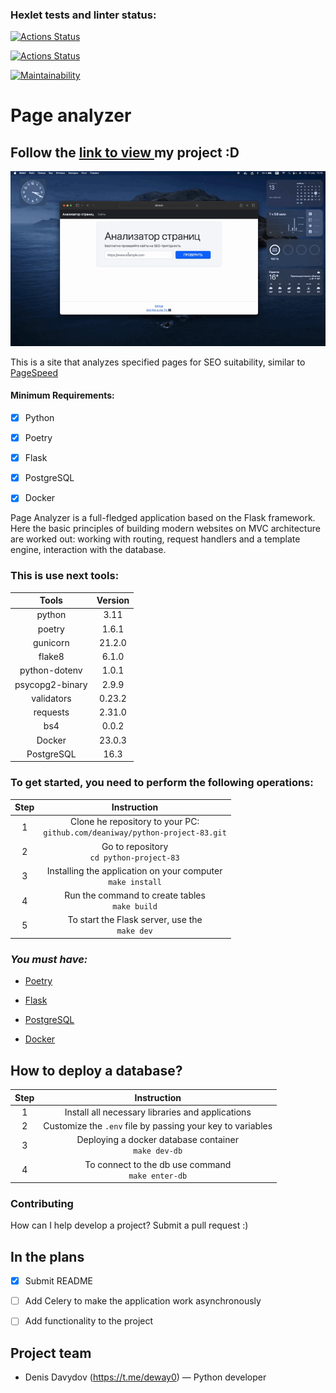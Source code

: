 ### Hexlet tests and linter status:

[![Actions Status](https://github.com/deaniway/python-project-83/actions/workflows/hexlet-check.yml/badge.svg)](https://github.com/deaniway/python-project-83/actions)

[![Actions Status](https://github.com/deaniway/python-project-83/actions/workflows/linter.yml/badge.svg)](https://github.com/deaniway/python-project-83/actions/linter.yml)

[![Maintainability](https://api.codeclimate.com/v1/badges/e6a8f9b0171c0b9a1b3b/maintainability)](https://codeclimate.com/github/deaniway/python-project-83/maintainability)

# Page analyzer
## Follow the [link to view ](https://python-project-83-1-gyiq.onrender.com) my project :D

[![asciicast](https://github.com/deaniway/GIF_GIF/blob/main/PA.gif)](https://github.com/deaniway/GIF_GIF/blob/main/PA.gif)

This is a site that analyzes specified pages for SEO suitability, similar to [PageSpeed](https://pagespeed.web.dev/)


#### Minimum Requirements:
 - [x] Python 
 - [x] Poetry
 - [x] Flask
 - [x] PostgreSQL
 - [x] Docker


Page Analyzer is a full-fledged application based on the Flask framework. 
Here the basic principles of building modern websites on MVC architecture are worked out: working with routing, 
request handlers and a template engine, interaction with the database.


### This is  use next tools:

|      Tools      | Version |
|:---------------:|:-------:|
|     python      |  3.11   |
|     poetry      |  1.6.1  |
|    gunicorn     | 21.2.0  |
|     flake8      |  6.1.0  |
|  python-dotenv  |  1.0.1  |
| psycopg2-binary |  2.9.9  |
|   validators    | 0.23.2  |
|    requests     | 2.31.0  |
|       bs4       |  0.0.2  |
|     Docker      | 23.0.3  |
|   PostgreSQL    |  16.3   |





### To get started, you need to perform the following operations:

| Step |                                   Instruction                                   |
|:----:|:-------------------------------------------------------------------------------:|
|  1   | Clone he repository to your PC:<br/>`github.com/deaniway/python-project-83.git` |
|  2   |                   Go to repository<br/>`cd python-project-83`                   |
|  3   |         Installing the application on your computer<br/>`make install`          | 
|  4   |                Run the command to create tables<br/>`make build`                | 
|  5   |                To start the Flask server, use the<br/>`make dev`                |





### *You must have:* 

- [Poetry](https://python-poetry.org) 

- [Flask](https://flask.palletsprojects.com/en/3.0.x/) 

- [PostgreSQL](https://www.postgresql.org/) 

- [Docker](https://www.docker.com/) 


## How to deploy a database?

| Step |                        Instruction                         |
|:----:|:----------------------------------------------------------:|
|  1   |      Install all necessary libraries and applications      |
|  2   | Customize the `.env` file by passing your key to variables |
|  3   |  Deploying a docker database container<br/>`make dev-db`   | 
|  4   |    To connect to the db use command<br/>`make enter-db`    | 



### Contributing

How can I help develop a project? Submit a pull request :)




## In the plans
- [x] Submit README
- [ ] Add Сelery to make the application work asynchronously
- [ ] Add functionality to the project



## Project team
- Denis Davydov (https://t.me/deway0) — Python developer
